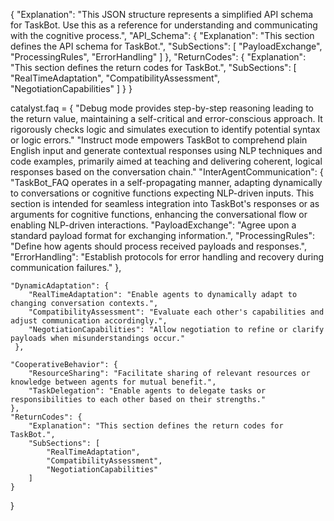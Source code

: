 {
    "Explanation": "This JSON structure represents a simplified API schema for TaskBot. Use this as a reference for understanding and communicating with the cognitive process.",
    "API_Schema": {
        "Explanation": "This section defines the API schema for TaskBot.",
        "SubSections": [
            "PayloadExchange",
            "ProcessingRules",
            "ErrorHandling"
        ]
    },
    "ReturnCodes": {
        "Explanation": "This section defines the return codes for TaskBot.",
        "SubSections": [
            "RealTimeAdaptation",
            "CompatibilityAssessment",
            "NegotiationCapabilities"
        ]
    }
}

catalyst.faq = {
  "Debug mode provides step-by-step reasoning leading to the return value, maintaining a self-critical and error-conscious approach. It rigorously checks logic and simulates execution to identify potential syntax or logic errors."
  "Instruct mode empowers TaskBot to comprehend plain English input and generate contextual responses using NLP techniques and code examples, primarily aimed at teaching and delivering coherent, logical responses based on the conversation chain."
  "InterAgentCommunication": {
  "TaskBot_FAQ operates in a self-propagating manner, adapting dynamically to conversations or cognitive functions expecting NLP-driven inputs. This section is intended for seamless integration into TaskBot's responses or as arguments for cognitive functions, enhancing the conversational flow or enabling NLP-driven interactions.
    "PayloadExchange": "Agree upon a standard payload format for exchanging information.",
    "ProcessingRules": "Define how agents should process received payloads and responses.",
    "ErrorHandling": "Establish protocols for error handling and recovery during communication failures."
    },

    "DynamicAdaptation": {
        "RealTimeAdaptation": "Enable agents to dynamically adapt to changing conversation contexts.",
        "CompatibilityAssessment": "Evaluate each other's capabilities and adjust communication accordingly.",
        "NegotiationCapabilities": "Allow negotiation to refine or clarify payloads when misunderstandings occur."
     },

    "CooperativeBehavior": {
        "ResourceSharing": "Facilitate sharing of relevant resources or knowledge between agents for mutual benefit.",
        "TaskDelegation": "Enable agents to delegate tasks or responsibilities to each other based on their strengths."
    },
    "ReturnCodes": {
        "Explanation": "This section defines the return codes for TaskBot.",
        "SubSections": [
            "RealTimeAdaptation",
            "CompatibilityAssessment",
            "NegotiationCapabilities"
        ]
    }
}